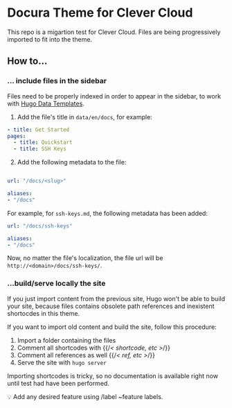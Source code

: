 
# Docura Theme for Clever Cloud

This repo is a migartion test for Clever Cloud. Files are being progressively imported to fit into the theme.

## How to...

### ... include files in the sidebar

Files need to be properly indexed in order to appear in the sidebar, to work with [Hugo Data Templates](https://gohugo.io/templates/data-templates/).

1. Add the file's title in `data/en/docs`, for example:
  
  ```yaml
  - title: Get Started
  pages:
    - title: Quickstart
    - title: SSH Keys
```

2. Add the following metadata to the file:

```yaml

url: "/docs/<slug>"

aliases:
- "/docs"
```

For example, for `ssh-keys.md`, the following metadata has been added:

```yaml
url: "/docs/ssh-keys"

aliases:
- "/docs"
```

Now, no matter the file's localization, the file url will be `http://<domain>/docs/ssh-keys/`.

### ...build/serve locally the site

If you just import content from the previous site, Hugo won't be able to build your site, because files contains obsolete path references and inexistent shortocdes in this theme.

If you want to import old content and build the site, follow this procedure:

1. Import a folder containing the files
2. Comment all shortcodes with {{/*< shortcode, etc >*/}}
3. Comment all references as well {{/*< ref, etc >*/}}
4. Serve the site with `hugo server`

Importing shortcodes is tricky, so no documentation is available right now until test had have been performed.

💡 Add any desired feature using /label ~feature labels.
